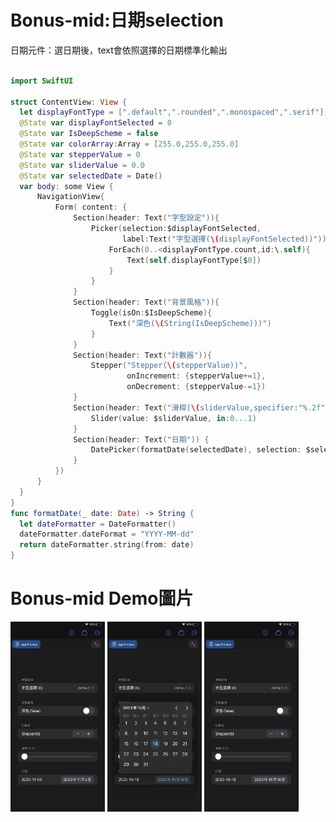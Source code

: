 <h1>Bonus-mid:日期selection</h1>
<p>日期元件：選日期後，text會依照選擇的日期標準化輸出</p>

  ```swift
  
import SwiftUI

struct ContentView: View {
    let displayFontType = [".default",".rounded",".monospaced",".serif"];
    @State var displayFontSelected = 0
    @State var IsDeepScheme = false 
    @State var colorArray:Array = [255.0,255.0,255.0]
    @State var stepperValue = 0
    @State var sliderValue = 0.0
    @State var selectedDate = Date()
    var body: some View {
        NavigationView{
            Form( content: {
                Section(header: Text("字型設定")){
                    Picker(selection:$displayFontSelected,
                           label:Text("字型選擇(\(displayFontSelected))")){
                        ForEach(0..<displayFontType.count,id:\.self){
                            Text(self.displayFontType[$0])
                        }
                    }
                }
                Section(header: Text("背景風格")){
                    Toggle(isOn:$IsDeepScheme){
                        Text("深色(\(String(IsDeepScheme)))")
                    }
                }
                Section(header: Text("計數器")){
                    Stepper("Stepper(\(stepperValue))",
                            onIncrement: {stepperValue+=1},
                            onDecrement: {stepperValue-=1})
                }
                Section(header: Text("滑桿(\(sliderValue,specifier:"%.2f")")){
                    Slider(value: $sliderValue, in:0...1)
                }
                Section(header: Text("日期")) { 
                    DatePicker(formatDate(selectedDate), selection: $selectedDate, in: ...Date(), displayedComponents: .date)
                }
            })
        }
    }
}
func formatDate(_ date: Date) -> String {
    let dateFormatter = DateFormatter()
    dateFormatter.dateFormat = "YYYY-MM-dd"
    return dateFormatter.string(from: date)
}

  ```
# Bonus-mid Demo圖片
<img width="30%" src="https://raw.githubusercontent.com/FatFang/1101445-swift/main/B1.jpg">
<img width="30%" src="https://raw.githubusercontent.com/FatFang/1101445-swift/main/B2.jpg">
<img width="30%" src="https://raw.githubusercontent.com/FatFang/1101445-swift/main/B3.jpg">


